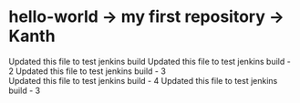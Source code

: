 # hello-world -> my first repository -> Kanth
Updated this file to test jenkins build
Updated this file to test jenkins build - 2
Updated this file to test jenkins build - 3\
Updated this file to test jenkins build - 4
Updated this file to test jenkins build - 3
